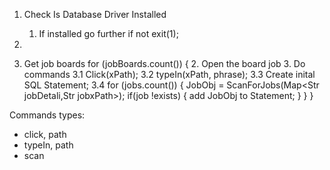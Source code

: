 1. Check Is Database Driver Installed
	1. If installed go further if not exit(1);
2. 

1. Get job boards
for (jobBoards.count()) {
	2. Open the board job
	3. Do commands
		3.1 Click(xPath);
		3.2 typeIn(xPath, phrase);
		3.3 Create inital SQL Statement;
		3.4 for (jobs.count()) {
			JobObj = ScanForJobs(Map<Str jobDetali,Str jobxPath>);
			if(job !exists) {
				add JobObj to Statement;
			}
		}
}

Commands types:
- click, path
- typeIn, path
- scan
